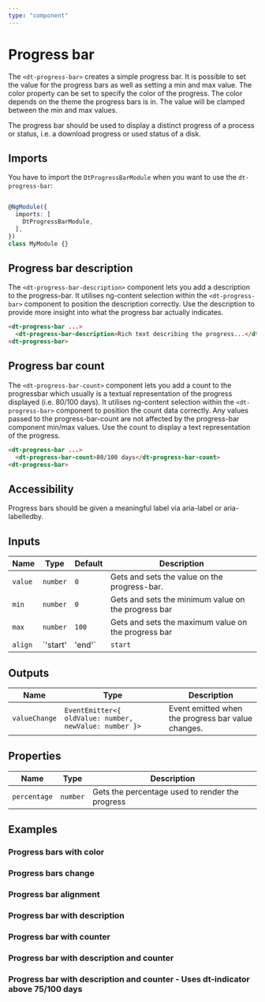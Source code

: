 ```yaml
---
type: "component"
---
```


# Progress bar

The `<dt-progress-bar>` creates a simple progress bar.
It is possible to set the value for the progress bars as well as setting a min and max value.
The color property can be set to specify the color of the progress. The color depends on the theme the progress bars is in.
The value will be clamped between the min and max values.

The progress bar should be used to display a distinct progress of a process or status, i.e. a download progress or used status of a disk.

<docs-source-example example="ProgressBarDefaultExample"></docs-source-example>

## Imports

You have to import the `DtProgressBarModule` when you want to use the `dt-progress-bar`:

```typescript

@NgModule({
  imports: [
    DtProgressBarModule,
  ],
})
class MyModule {}

```

## Progress bar description

The `<dt-progress-bar-description>` component lets you add a description to the progress-bar. It utilises ng-content selection within the `<dt-progress-bar>` component
to position the description correctly. Use the description to provide more insight into what the progress bar actually indicates.

```html
<dt-progress-bar ...>
  <dt-progress-bar-description>Rich text describing the progress...</dt-progress-bar-description>
<dt-progress-bar>
```

<docs-source-example example="ProgressBarWithDescriptionExample"></docs-source-example>

## Progress bar count

The `<dt-progress-bar-count>` component lets you add a count to the progressbar which usually is a textual representation of the progress displayed (i.e. 80/100 days). It utilises ng-content selection within the `<dt-progress-bar>` component to position the count data correctly. Any values passed to the progress-bar-count are not affected by the progress-bar component min/max values. Use the count to display a text representation of the progress.

```html
<dt-progress-bar ...>
  <dt-progress-bar-count>80/100 days</dt-progress-bar-count>
<dt-progress-bar>
```

<docs-source-example example="ProgressBarWithCountAndDescriptionExample"></docs-source-example>

## Accessibility

Progress bars should be given a meaningful label via aria-label or aria-labelledby.

## Inputs

| Name | Type | Default | Description |
| --- | --- | --- | --- |
| `value` | `number` | `0` | Gets and sets the value on the progress-bar. |
| `min` | `number` | `0` | Gets and sets the minimum value on the progress bar |
| `max` | `number` | `100` | Gets and sets the maximum value on the progress bar |
| `align` | `'start' | 'end'` | `start` | Sets the alignment of the progress element to the star or to the end. |

## Outputs

| Name | Type | Description |
| --- | --- | --- |
| `valueChange` | `EventEmitter<{ oldValue: number, newValue: number }>` | Event emitted when the progress bar value changes. |

## Properties

| Name | Type | Description |
| --- | --- | --- |
| `percentage` | `number` | Gets the percentage used to render the progress |

## Examples

### Progress bars with color

<docs-source-example example="ProgressBarWithColorExample"></docs-source-example>

### Progress bars change

<docs-source-example example="ProgressBarChangeExample"></docs-source-example>

### Progress bar alignment

<docs-source-example example="ProgressBarRightAlignedExample"></docs-source-example>

### Progress bar with description

<docs-source-example example="ProgressBarWithDescriptionExample"></docs-source-example>

### Progress bar with counter

<docs-source-example example="ProgressBarWithCountExample"></docs-source-example>

### Progress bar with description and counter

<docs-source-example example="ProgressBarWithCountAndDescriptionExample"></docs-source-example>

### Progress bar with description and counter - Uses dt-indicator above 75/100 days

<docs-source-example example="ProgressBarWithCountAndDescriptionIndicatorExample"></docs-source-example>
